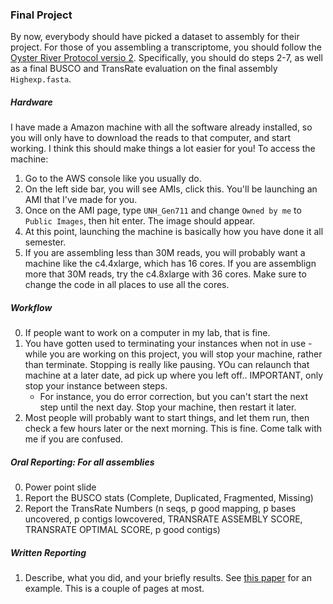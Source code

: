### Final Project

By now, everybody should have picked a dataset to assembly for their project. For those of you assembling a transcriptome, you should follow the [Oyster River Protocol versio 2](http://oyster-river-protocol.readthedocs.io/en/v2/index.html). Specifically, you should do steps 2-7, as well as a final BUSCO and TransRate evaluation on the final assembly `Highexp.fasta`.

##### Hardware

I have made a Amazon machine with all the software already installed, so you will only have to download the reads to that computer, and start working. I think this should make things a lot easier for you! To access the machine:

1. Go to the AWS console like you usually do.
2. On the left side bar, you will see AMIs, click this. You'll be launching an AMI that I've made for you.
3. Once on the AMI page, type `UNH_Gen711` and change `Owned by me` to `Public Images`, then hit enter. The image should appear.
4. At this point, launching the machine is basically how you have done it all semester.
5. If you are assembling less than 30M reads, you will probably want a machine like the c4.4xlarge, which has 16 cores. If you are assemblign more that 30M reads, try the c4.8xlarge with 36 cores. Make sure to change the code in all places to use all the cores.     

##### Workflow

0. If people want to work on a computer in my lab, that is fine.
1. You have gotten used to terminating your instances when not in use - while you are working on this project, you will stop your machine, rather than terminate. Stopping is really like pausing. YOu can relaunch that machine at a later date, ad pick up where you left off.. IMPORTANT, only stop your instance between steps.
    - For instance, you do error correction, but you can't start the next step until the next day. Stop your machine, then restart it later.
2. Most people will probably want to start things, and let them run, then check a few hours later or the next morning. This is fine. Come talk with me if you are confused.

##### Oral Reporting: For all assemblies

0. Power point slide
1. Report the BUSCO stats (Complete, Duplicated, Fragmented, Missing)
2. Report the TransRate Numbers (n seqs, p good mapping, p bases uncovered, p contigs lowcovered, TRANSRATE ASSEMBLY SCORE, TRANSRATE OPTIMAL SCORE, p good contigs)

##### Written Reporting

1. Describe, what you did, and your briefly results. See [this paper](http://biorxiv.org/content/biorxiv/early/2016/11/11/085365.full.pdf) for an example. This is a couple of pages at most.  
